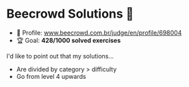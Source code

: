 # Beecrowd Solutions 🐝

* 👤 Profile: www.beecrowd.com.br/judge/en/profile/698004
* 🏆 Goal: **428/1000 solved exercises**

I'd like to point out that my solutions...

* Are divided by category > difficulty
* Go from level 4 upwards
